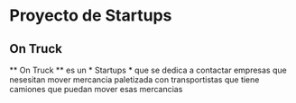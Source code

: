 # Proyecto de Startups

## On Truck

** On Truck ** es un * Startups * que se dedica a contactar empresas que nesesitan mover mercancia paletizada con transportistas que tiene camiones que puedan mover esas mercancias

